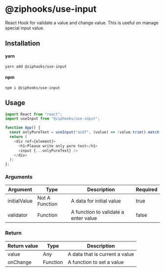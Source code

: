 # @ziphooks/use-input

React Hook for validate a value and change value. This is useful on manage special input value.

## Installation

#### yarn

`yarn add @ziphooks/use-input`

#### npm

`npm i @ziphooks/use-input`

## Usage

```js
import React from "react";
import useInput from "@ziphooks/use-input";

function App() {
  const onlyPureText = useInput("asdf", (value) => !value.trim().match(/[!@#$%^&*()\-_=+[\]{}\\|;:'"<>,./?`~]/g));
  return (
    <div ref={element}>
      <h1>Please write only pure text</h1>
      <input {...onlyPureText} />
    </div>
  );
};
```

### Arguments

| Argument | Type     | Description | Required |
| -- | -- | -- | -- |
| initialValue | Not A Function | A data for initial value | true |
| validator | Function | A function to validate a enter value | false |

### Return

| Return value | Type | Description |
| -- | -- | -- |
| value | Any | A data that is current a value |
| onChange | Function | A function to set a value |